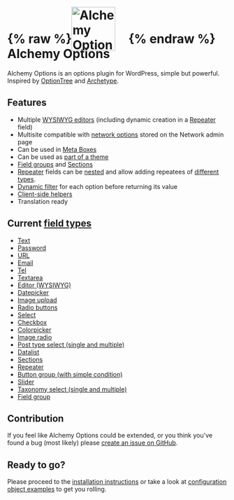 #  {% raw %}<img src='../.gitbook/assets/alchemy-logo.svg' width="100" height="100" style="vertical-align:bottom; margin-right:30px; position: relative; bottom: -10px;" alt="Alchemy Options logo" />{% endraw %} Alchemy Options

Alchemy Options is an options plugin for WordPress, simple but powerful. Inspired by [OptionTree](https://wordpress.org/plugins/option-tree/) and [Archetype](https://our.umbraco.org/projects/backoffice-extensions/archetype/).

## Features

* Multiple [WYSIWYG editors](fields/editor.md) \(including dynamic creation in a [Repeater](fields/repeater.md) field\)
* Multisite compatible with [network options](samples.md#network-options) stored on the Network admin page
* Can be used in [Meta Boxes](meta-boxes.md)
* Can be used as [part of a theme](installation.md#using-alchemy-options-in-your-theme)
* [Field groups](fields/field-group.md) and [Sections](fields/sections.md)
* [Repeater](fields/repeater.md) fields can be [nested](fields/repeater.md#nested-repeaters) and allow adding repeatees of [different types](fields/repeater.md#typed-repeaters).
* [Dynamic filter](filters/alch_value_option_id.md) for each option before returning its value
* [Client-side helpers](javascript/)
* Translation ready

## Current [field types](fields/)

* [Text](fields/text.md)
* [Password](fields/password.md)
* [URL](fields/url.md)
* [Email](fields/email.md)
* [Tel](fields/tel.md)
* [Textarea](fields/textarea.md)
* [Editor \(WYSIWYG\)](fields/editor.md)
* [Datepicker](fields/datepicker.md)
* [Image upload](fields/upload.md)
* [Radio buttons](fields/radio.md)
* [Select](fields/select.md)
* [Checkbox](fields/checkbox.md)
* [Colorpicker](fields/colorpicker.md)
* [Image radio](fields/image-radio.md)
* [Post type select \(single and multiple\)](fields/post-type-select.md)
* [Datalist](fields/datalist.md)
* [Sections](fields/sections.md)
* [Repeater](fields/repeater.md)
* [Button group \(with simple condition\)](fields/button-group.md)
* [Slider](fields/slider.md)
* [Taxonomy select \(single and multiple\)](fields/taxonomy-select.md)
* [Field group](fields/field-group.md)

## Contribution

If you feel like Alchemy Options could be extended, or you think you've found a bug \(most likely\) please [create an issue on GitHub](https://github.com/AlchemyOptions/AlchemyOptions).

## Ready to go?

Please proceed to the [installation instructions](installation.md) or take a look at [configuration object examples](samples.md) to get you rolling.

